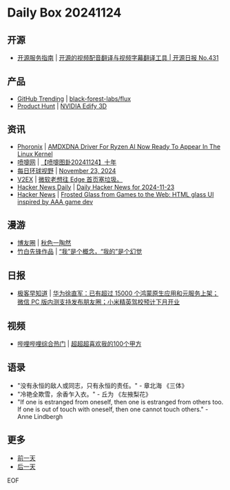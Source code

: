 # Daily Box 20241124

## 开源
- [开源服务指南](https://osguider.com/blog/) | [开源的视频配音翻译与视频字幕翻译工具 | 开源日报 No.431](https://osguider.com/blog/post/daily/daily-431/)

## 产品
- [GitHub Trending](https://github.com/trending?since=daily) | [black-forest-labs/flux](https://github.com/black-forest-labs/flux)
- [Product Hunt](https://www.producthunt.com) | [NVIDIA Edify 3D](https://www.producthunt.com/posts/nvidia-edify-3d)

## 资讯
- [Phoronix](https://www.phoronix.com/) | [AMDXDNA Driver For Ryzen AI Now Ready To Appear In The Linux Kernel](https://www.phoronix.com/news/AMDXDNA-DRM-Misc-Next)
- [喷嚏网](http://www.dapenti.com/blog/blog.asp?subjectid=70&name=xilei) | [【喷嚏图卦20241124】十年](http://www.dapenti.com/blog/more.asp?name=xilei&id=182621)
- [每日环球视野](https://idai.ly/) | [November 23, 2024](http://m.idai.ly/se/a193iG?1732291200)
- [V2EX](https://www.v2ex.com/) | [微软老想往 Edge 首页塞垃圾。](https://www.v2ex.com/t/1092153)
- [Hacker News Daily](https://www.daemonology.net/hn-daily/) | [Daily Hacker News for 2024-11-23](https://www.daemonology.net/hn-daily/2024-11-23.html)
- [Hacker News](https://news.ycombinator.com/front) | [Frosted Glass from Games to the Web: HTML glass UI inspired by AAA game dev](https://news.ycombinator.com/item?id=42225481)

## 漫游
- [博友圈](https://www.boyouquan.com/home) | [秋色一陶然](https://www.boyouquan.com/go?from=feed&link=https%3A%2F%2Fwww.xiangshitan.com%2Fpost%2F3363.html)
- [竹白先锋作品](https://www.zhubai.wiki/) | [“我”是个概念，“我的”是个幻觉](https://open.zhubai.wiki/a/l/t/z/pl/letrec/2472365693288202240)

## 日报
- [极客早知道](https://www.geekpark.net/column/74) | [华为徐直军：已有超过 15000 个鸿蒙原生应用和元服务上架；微信 PC 版内测支持发布朋友圈；小米精英驾校预计下月开业](https://www.geekpark.net/news/343434)

## 视频
- [哔哩哔哩综合热门](https://www.bilibili.com/v/popular/all/) | [超超超喜欢我的100个甲方](https://b23.tv/BV1EfBWYNEJA)

## 语录
- "没有永恒的敌人或同志，只有永恒的责任。" - 章北海 《三体》
- "冷艳全欺雪，余香乍入衣。" - 丘为 《左掖梨花》
- "If one is estranged from oneself, then one is estranged from others too. If one is out of touch with oneself, then one cannot touch others." - Anne Lindbergh

## 更多
- [前一天](daily-box-20241123.md)
- [后一天](daily-box-20241125.md)

EOF